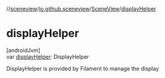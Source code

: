 //[sceneview](../../../index.md)/[io.github.sceneview](../index.md)/[SceneView](index.md)/[displayHelper](display-helper.md)

# displayHelper

[androidJvm]\
var [displayHelper](display-helper.md): DisplayHelper

DisplayHelper is provided by Filament to manage the display
